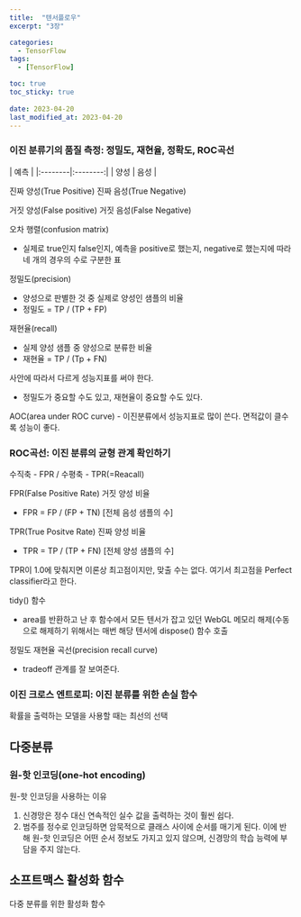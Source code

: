 ```yaml
---
title:  "텐서플로우"
excerpt: "3장"

categories:
  - TensorFlow
tags:
  - [TensorFlow]

toc: true
toc_sticky: true
 
date: 2023-04-20
last_modified_at: 2023-04-20
---
```


### 이진 분류기의 품질 측정: 정밀도, 재현율, 정확도, ROC곡선 

|    예측    |
|:--------|:--------:|
| 양성 | 음성 |

진짜 양성(True Positive) 
진짜 음성(True Negative) 

거짓 양성(False positive)
거짓 음성(False Negative)

오차 행렬(confusion matrix)
 - 실제로 true인지 false인지, 예측을 positive로 했는지, negative로 했는지에 따라 네 개의 경우의 수로 구분한 표 

정밀도(precision)
 - 양성으로 판별한 것 중 실제로 양성인 샘플의 비율
 - 정밀도 = TP / (TP + FP) 

재현율(recall)
 - 실제 양성 샘플 중 양성으로 분류한 비율 
 - 재현율 = TP / (Tp + FN)

사안에 따라서 다르게 성능지표를 써야 한다. 
 - 정밀도가 중요할 수도 있고, 재현율이 중요할 수도 있다.

AOC(area under ROC curve) - 이진분류에서 성능지표로 많이 쓴다. 면적값이 클수록 성능이 좋다.

### ROC곡선: 이진 분류의 균형 관계 확인하기 

수직축 - FPR / 수평축 - TPR(=Reacall)

FPR(False Positive Rate) 거짓 양성 비율 
 - FPR = FP / (FP + TN)
             [전체 음성 샘플의 수]

TPR(True Positve Rate) 진짜 양성 비율 
 - TPR = TP / (TP + FN)
             [전체 양성 샘플의 수]

TPR이 1.0에 맞춰지면 이론상 최고점이지만, 맞출 수는 없다. 
여기서 최고점을 Perfect classifier라고 한다.

tidy() 함수 
 - area를 반환하고 난 후 함수에서 모든 텐서가 잡고 있던 WebGL 메모리 해제(수동으로 해제하기 위해서는 매번 해당 텐서에 dispose() 함수 호출 

정밀도 재현율 곡선(precision recall curve)
 - tradeoff 관계를 잘 보여준다.

### 이진 크로스 엔트로피: 이진 분류를 위한 손실 함수 

확률을 출력하는 모델을 사용할 때는 최선의 선택 


## 다중분류 
### 원-핫 인코딩(one-hot encoding) 

원-핫 인코딩을 사용하는 이유
 1. 신경망은 정수 대신 연속적인 실수 값을 출력하는 것이 훨씬 쉽다. 
 2. 범주를 정수로 인코딩하면 암묵적으로 클래스 사이에 순서를 매기게 된다. 이에 반해 원-핫 인코딩은 어떤 순서 정보도 가지고 있지 않으며, 신경망의 학습 능력에 부담을 주지 않는다.

## 소프트맥스 활성화 함수 

다중 분류를 위한 활성화 함수 
